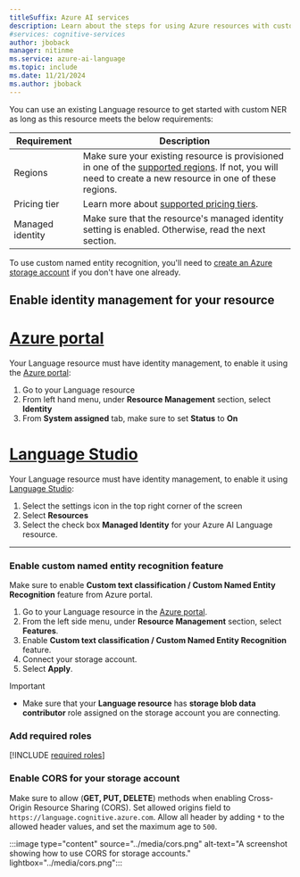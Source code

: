 ```yaml
---
titleSuffix: Azure AI services
description: Learn about the steps for using Azure resources with custom NER.
#services: cognitive-services
author: jboback
manager: nitinme
ms.service: azure-ai-language
ms.topic: include
ms.date: 11/21/2024
ms.author: jboback
---
```


You can use an existing Language resource to get started with custom NER as long as this resource meets the below requirements:

|Requirement  |Description  |
|---------|---------|
|Regions     | Make sure your existing resource is provisioned in one of the [supported regions](../service-limits.md#regional-availability). If not, you will need to create a new resource in one of these regions.        |
|Pricing tier     | Learn more about [supported pricing tiers](../service-limits.md#language-resource-limits).        |
|Managed identity     | Make sure that the resource's managed identity setting is enabled. Otherwise, read the next section. |

To use custom named entity recognition, you'll need to [create an Azure storage account](/azure/storage/common/storage-account-create) if you don't have one already. 

## Enable identity management for your resource

# [Azure portal](#tab/portal)

Your Language resource must have identity management, to enable it using the [Azure portal](https://portal.azure.com):

1. Go to your Language resource
2. From left hand menu, under **Resource Management** section, select **Identity**
3. From **System assigned** tab, make sure to set **Status** to **On**

# [Language Studio](#tab/studio)

Your Language resource must have identity management, to enable it using [Language Studio](https://aka.ms/languageStudio):

1. Select the settings icon in the top right corner of the screen
2. Select **Resources**
3. Select the check box **Managed Identity** for your Azure AI Language resource.

---

### Enable custom named entity recognition feature

Make sure to enable **Custom text classification / Custom Named Entity Recognition** feature from Azure portal.

1. Go to your Language resource in the [Azure portal](https://portal.azure.com).
2. From the left side menu, under **Resource Management** section, select **Features**.
3. Enable **Custom text classification / Custom Named Entity Recognition** feature.
4. Connect your storage account.
5. Select **Apply**.

>[!Important]
> * Make sure that your **Language resource** has **storage blob data contributor** role assigned on the storage account you are connecting.

### Add required roles

[!INCLUDE [required roles](../includes/roles-for-resource-and-storage.md)]

### Enable CORS for your storage account

Make sure to allow (**GET, PUT, DELETE**) methods when enabling Cross-Origin Resource Sharing (CORS). 
Set allowed origins field to `https://language.cognitive.azure.com`. Allow all header by adding `*` to the allowed header values, and set the maximum age to `500`.

:::image type="content" source="../media/cors.png" alt-text="A screenshot showing how to use CORS for storage accounts." lightbox="../media/cors.png":::
